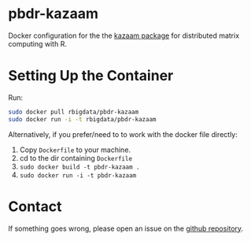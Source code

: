 # pbdr-kazaam

Docker configuration for the the [kazaam package](https://github.com/RBigData/kazaam) for distributed matrix computing with R.



# Setting Up the Container

Run:

```bash
sudo docker pull rbigdata/pbdr-kazaam
sudo docker run -i -t rbigdata/pbdr-kazaam
```

Alternatively, if you prefer/need to to work with the docker file directly:

1. Copy `Dockerfile` to your machine.
2. cd to the dir containing `Dockerfile`
3. `sudo docker build -t pbdr-kazaam .`
4. `sudo docker run -i -t pbdr-kazaam`



# Contact

If something goes wrong, please open an issue on the [github repository](https://github.com/RBigData/docker).
